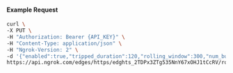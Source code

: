<!-- Code generated for API Clients. DO NOT EDIT. -->
#### Example Request
```bash
curl \
-X PUT \
-H "Authorization: Bearer {API_KEY}" \
-H "Content-Type: application/json" \
-H "Ngrok-Version: 2" \
-d '{"enabled":true,"tripped_duration":120,"rolling_window":300,"num_buckets":5,"volume_threshold":20,"error_threshold_percentage":0.2}' \
https://api.ngrok.com/edges/https/edghts_2TDPx3ZTg535NnY67xOHJ1tCcRV/routes/edghtsrt_2TDPx3N84JrVBruGUPVICZbIiWM/circuit_breaker
